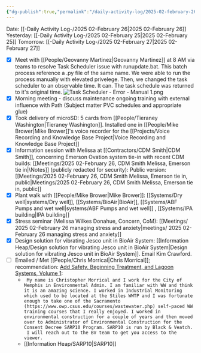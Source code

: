 ```yaml
---
{"dg-publish":true,"permalink":"/daily-activity-log/2025-02-february-26/","noteIcon":"","created":"2025-02-26T08:32:00.398-06:00"}
---
```


Date: [[-Daily Activity Log-/2025 02-February 26\|2025 02-February 26]]
Yesterday: [[-Daily Activity Log-/2025 02-February 25\|2025 02-February 25]]
Tomorrow: [[-Daily Activity Log-/2025 02-February 27\|2025 02-February 27]]

- [x] Meet with [[People/Geovanny Martinez\|Geovanny Martinez]] at 8 AM via teams to resolve Task Scheduler issue with runupdate.bat. This batch process reference a .py file of the same name. We were able to run the process manually with elevated privelege. Then, we changed the task scheduler to an observable time. It can. The task schedule was returned to it's original time.  ![Task Scheduler - Error - Manual 1.png](/img/user/Task%20Scheduler%20-%20Error%20-%20Manual%201.png)
- [x] Morning meeting - discuss maintenance ongoing training with external influence with Path (Subject matter PVC schedules and appropriate glue)
- [x] Took delivery of microSD: 5 cards from [[People/Tieraney Washington\|Tieraney Washington]]. Installed one in [[People/Mike Brower\|Mike Brower]]'s voice recorder for the [[Projects/Voice Recording and Knowledge Base Project\|Voice Recording and Knowledge Base Project]]
- [x] Information session with Melissa at [[Contractors/CDM Smith\|CDM Smith]], concerning Emerson Ovation system tie-in with recent CDM builds: [[Meetings/2025 02-February 26, CDM Smith Melissa, Emerson tie in\|\Notes]] (publicly redacted for security): Public version: [[Meetings/2025 02-February 26, CDM Smith Melissa, Emerson tie in, public\|Meetings/2025 02-February 26, CDM Smith Melissa, Emerson tie in, public]]
- [x] Plant walk with [[People/Mike Brower\|Mike Brower]]: [[Systems/Dry well\|systems/Dry well]], [[Systems/BioAir\|BioAir]], [[Systems/ABF Pumps and wet well\|systems/ABF Pumps and wet well]] , [[Systems/IPA building\|IPA building]]
- [x] Stress seminar (Melissa Wilkes Donahue, Concern, CoM): [[Meetings/ 2025 02-February 26 managing stress and anxiety\|meetings/ 2025 02-February 26 managing stress and anxiety]] 
- [x] Design solution for vibrating Jesco unit in BioAir System: [[Information Heap/Design solution for vibrating Jesco unit in BioAir System\|Design solution for vibrating Jesco unit in BioAir System]]. Email Kim Crawford.
- [ ] Emailed / Met [[People/Chris Morrical\|Chris Morrical]]; recommendation: [Add Safety, Beginning Treatment, and Lagoon Systems, Volume 1](https://www.owp.csus.edu/cart/add-course.php?id=1824&fee15902=1): 
	- ``` My name is Christopher Morrical and I work for the City of Memphis in Environmental Admin. I am familiar with WW and think it is an amazing science. I worked in Industrial Monitoring which used to be located at the Stiles WWTP and I was fortunate enough to take one of the Sacramento (https://www.owp.csus.edu/courses/wastewater.php) self-paced WW training courses that I really enjoyed. I worked in environmental construction for a couple of years and then moved over to Administrator of Environmental Construction for the Consent Decree SARP10 Program. SARP10 is run by Black & Veatch.  I will reach out to the BV team to get you access to the viewer.```
	- [[Information Heap/SARP10\|SARP10]]